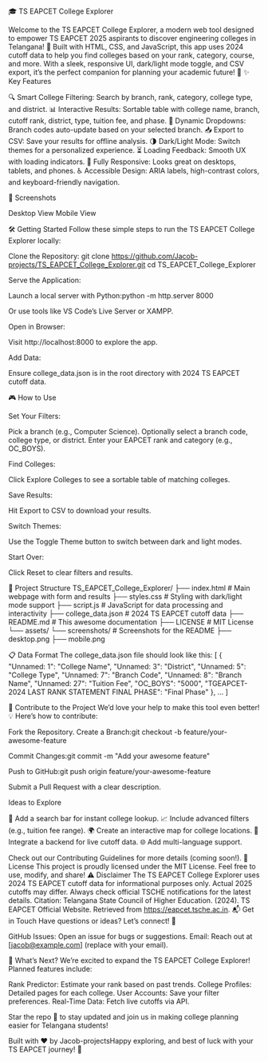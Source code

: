 🎓 TS EAPCET College Explorer

Welcome to the TS EAPCET College Explorer, a modern web tool designed to empower TS EAPCET 2025 aspirants to discover engineering colleges in Telangana! 🌟 Built with HTML, CSS, and JavaScript, this app uses 2024 cutoff data to help you find colleges based on your rank, category, course, and more. With a sleek, responsive UI, dark/light mode toggle, and CSV export, it’s the perfect companion for planning your academic future! 🚀
✨ Key Features

🔍 Smart College Filtering: Search by branch, rank, category, college type, and district.
📊 Interactive Results: Sortable table with college name, branch, cutoff rank, district, type, tuition fee, and phase.
🔄 Dynamic Dropdowns: Branch codes auto-update based on your selected branch.
📥 Export to CSV: Save your results for offline analysis.
🌗 Dark/Light Mode: Switch themes for a personalized experience.
⏳ Loading Feedback: Smooth UX with loading indicators.
📱 Fully Responsive: Looks great on desktops, tablets, and phones.
♿ Accessible Design: ARIA labels, high-contrast colors, and keyboard-friendly navigation.

📸 Screenshots



Desktop View
Mobile View







🛠️ Getting Started
Follow these simple steps to run the TS EAPCET College Explorer locally:

Clone the Repository:
git clone https://github.com/Jacob-projects/TS_EAPCET_College_Explorer.git
cd TS_EAPCET_College_Explorer


Serve the Application:

Launch a local server with Python:python -m http.server 8000


Or use tools like VS Code’s Live Server or XAMPP.


Open in Browser:

Visit http://localhost:8000 to explore the app.


Add Data:

Ensure college_data.json is in the root directory with 2024 TS EAPCET cutoff data.



🎮 How to Use

Set Your Filters:

Pick a branch (e.g., Computer Science).
Optionally select a branch code, college type, or district.
Enter your EAPCET rank and category (e.g., OC_BOYS).


Find Colleges:

Click Explore Colleges to see a sortable table of matching colleges.


Save Results:

Hit Export to CSV to download your results.


Switch Themes:

Use the Toggle Theme button to switch between dark and light modes.


Start Over:

Click Reset to clear filters and results.



📂 Project Structure
TS_EAPCET_College_Explorer/
├── index.html           # Main webpage with form and results
├── styles.css           # Styling with dark/light mode support
├── script.js            # JavaScript for data processing and interactivity
├── college_data.json    # 2024 TS EAPCET cutoff data
├── README.md            # This awesome documentation
├── LICENSE              # MIT License
└── assets/
    └── screenshots/     # Screenshots for the README
        ├── desktop.png
        ├── mobile.png

📋 Data Format
The college_data.json file should look like this:
[
    {
        "Unnamed: 1": "College Name",
        "Unnamed: 3": "District",
        "Unnamed: 5": "College Type",
        "Unnamed: 7": "Branch Code",
        "Unnamed: 8": "Branch Name",
        "Unnamed: 27": "Tuition Fee",
        "OC_BOYS": "5000",
        "TGEAPCET-2024 LAST RANK STATEMENT FINAL PHASE": "Final Phase"
    },
    ...
]

🤝 Contribute to the Project
We’d love your help to make this tool even better! 💡 Here’s how to contribute:

Fork the Repository.
Create a Branch:git checkout -b feature/your-awesome-feature


Commit Changes:git commit -m "Add your awesome feature"


Push to GitHub:git push origin feature/your-awesome-feature


Submit a Pull Request with a clear description.

Ideas to Explore

🔎 Add a search bar for instant college lookup.
📈 Include advanced filters (e.g., tuition fee range).
🌍 Create an interactive map for college locations.
🔗 Integrate a backend for live cutoff data.
🌐 Add multi-language support.

Check out our Contributing Guidelines for more details (coming soon!).
📜 License
This project is proudly licensed under the MIT License. Feel free to use, modify, and share!
⚠️ Disclaimer
The TS EAPCET College Explorer uses 2024 TS EAPCET cutoff data for informational purposes only. Actual 2025 cutoffs may differ. Always check official TSCHE notifications for the latest details.
Citation: Telangana State Council of Higher Education. (2024). TS EAPCET Official Website. Retrieved from https://eapcet.tsche.ac.in.
📬 Get in Touch
Have questions or ideas? Let’s connect! 📩

GitHub Issues: Open an issue for bugs or suggestions.
Email: Reach out at [jacob@example.com] (replace with your email).

🚀 What’s Next?
We’re excited to expand the TS EAPCET College Explorer! Planned features include:

Rank Predictor: Estimate your rank based on past trends.
College Profiles: Detailed pages for each college.
User Accounts: Save your filter preferences.
Real-Time Data: Fetch live cutoffs via API.

Star the repo 🌟 to stay updated and join us in making college planning easier for Telangana students!

Built with ❤️ by Jacob-projectsHappy exploring, and best of luck with your TS EAPCET journey! 🎉
